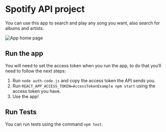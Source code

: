 # Spotify API project

You can use this app to search and play any song you want, also search for albums and artists.

![App home page](https://user-images.githubusercontent.com/98916486/173954990-b60b366a-2562-48fd-89e2-dbcc23892a78.png)

## Run the app

You will need to set the access token when you run the app, to do that you‘ll need to follow the next steps:

1. Run `node auth-code.js` and copy the access token the API sends you.
2. Run `REACT_APP_ACCESS_TOKEN=AccessTokenExample npm start` using the access token you have.
3. Use the app!

## Run Tests

You can run tests using the command `npm test`.